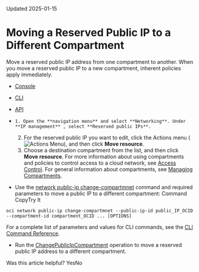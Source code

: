 Updated 2025-01-15
# Moving a Reserved Public IP to a Different Compartment
Move a reserved public IP address from one compartment to another. When you move a reserved public IP to a new compartment, inherent policies apply immediately. 
  * [Console](https://docs.oracle.com/en-us/iaas/Content/Network/Tasks/reserved-public-ip-move.htm)
  * [CLI](https://docs.oracle.com/en-us/iaas/Content/Network/Tasks/reserved-public-ip-move.htm)
  * [API](https://docs.oracle.com/en-us/iaas/Content/Network/Tasks/reserved-public-ip-move.htm)


  *     1. Open the **navigation menu** and select **Networking**. Under **IP management** , select **Reserved public IPs**.
    2. For the reserved public IP you want to edit, click the Actions menu (![Actions Menu](https://docs.oracle.com/en-us/iaas/Content/libraries/global-images/actions-menu.png)), and then click **Move resource**. 
    3. Choose a destination compartment from the list, and then click **Move resource**.
For more information about using compartments and policies to control access to a cloud network, see [Access Control](https://docs.oracle.com/en-us/iaas/Content/Network/Concepts/accesscontrol.htm#Access_Control). For general information about compartments, see [Managing Compartments](https://docs.oracle.com/iaas/Content/Identity/Tasks/managingcompartments.htm). 
  * Use the [network public-ip change-compartmnet](https://docs.oracle.com/iaas/tools/oci-cli/latest/oci_cli_docs/cmdref/network/public-ip/change-compartment.html) command and required parameters to move a public IP to a different compartment:
Command
CopyTry It
```
oci network public-ip change-compartmnet --public-ip-id public_IP_OCID --compartment-id compartment_OCID ... [OPTIONS]
```

For a complete list of parameters and values for CLI commands, see the [CLI Command Reference](https://docs.oracle.com/iaas/tools/oci-cli/latest).
  * Run the [ChangePublicIpCompartment](https://docs.oracle.com/iaas/api/#/en/iaas/latest/PublicIp/ChangePublicIpCompartment) operation to move a reserved public IP address to a different compartment.


Was this article helpful?
YesNo

